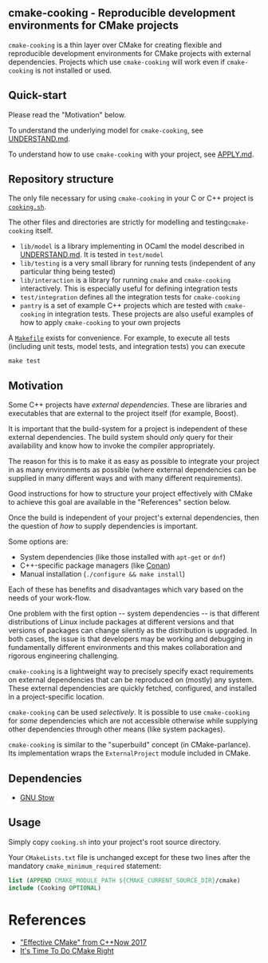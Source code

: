 cmake-cooking - Reproducible development environments for CMake projects
-----------------------------------------

`cmake-cooking` is a thin layer over CMake for creating flexible and reproducible development environments for CMake projects with external dependencies. Projects which use `cmake-cooking` will work even if `cmake-cooking` is not installed or used.

## Quick-start

Please read the "Motivation" below.

To understand the underlying model for `cmake-cooking`, see [UNDERSTAND.md](./UNDERSTAND.md).

To understand how to use `cmake-cooking` with your project, see [APPLY.md](./APPLY.md).

## Repository structure

The only file necessary for using `cmake-cooking` in your C or C++ project is [`cooking.sh`](./cooking.sh).

The other files and directories are strictly for modelling and testing`cmake-cooking` itself.

- `lib/model` is a library implementing in OCaml the model described in [UNDERSTAND.md](./UNDERSTAND.md). It is tested in `test/model`
- `lib/testing` is a very small library for running tests (independent of any particular thing being tested)
- `lib/interaction` is a library for running `cmake` and `cmake-cooking` interactively. This is especially useful for defining integration tests
- `test/integration` defines all the integration tests for `cmake-cooking`
- `pantry` is a set of example C++ projects which are tested with `cmake-cooking` in integration tests. These projects are also useful examples of how to apply `cmake-cooking` to your own projects

A [`Makefile`](./Makefile) exists for convenience. For example, to execute all tests (including unit tests, model tests, and integration tests) you can execute

    make test

## Motivation

Some C++ projects have *external dependencies*. These are libraries and executables that are external to the project itself (for example, Boost).

It is important that the build-system for a project is independent of these external dependencies. The build system should *only* query for their availability and know how to invoke the compiler appropriately.

The reason for this is to make it as easy as possible to integrate your project in as many environments as possible (where external dependencies can be supplied in many different ways and with many different requirements).

Good instructions for how to structure your project effectively with CMake to achieve this goal are available in the "References" section below.

Once the build is independent of your project's external dependencies, then the question of *how* to supply dependencies is important.

Some options are:

- System dependencies (like those installed with `apt-get` or `dnf`)
- C++-specific package managers (like [Conan](https://github.com/conan-io/conan))
- Manual installation (`./configure && make install`)

Each of these has benefits and disadvantages which vary based on the needs of your work-flow.

One problem with the first option -- system dependencies -- is that different distributions of Linux include packages at different versions and that versions of packages can change silently as the distribution is upgraded. In both cases, the issue is that developers may be working and debugging in fundamentally different environments and this makes collaboration and rigorous engineering challenging.

`cmake-cooking` is a lightweight way to precisely specify exact requirements on external dependencies that can be reproduced on (mostly) any system. These external dependencies are quickly fetched, configured, and installed in a project-specific location.

`cmake-cooking` can be used *selectively*. It is possible to use `cmake-cooking` for *some* dependencies which are not accessible otherwise while supplying other dependencies through other means (like system packages).

`cmake-cooking` is similar to the  "superbuild" concept (in CMake-parlance). Its implementation wraps the `ExternalProject` module included in CMake.

## Dependencies

- [GNU Stow](https://www.gnu.org/software/stow/)

## Usage

Simply copy `cooking.sh` into your project's root source directory.

Your `CMakeLists.txt` file is unchanged except for these two lines after the mandatory `cmake_minimum_required` statement:

```CMake
list (APPEND CMAKE_MODULE_PATH ${CMAKE_CURRENT_SOURCE_DIR}/cmake)
include (Cooking OPTIONAL)
```

# References

- ["Effective CMake" from C++Now 2017](https://www.youtube.com/watch?v=bsXLMQ6WgIk)
- [It's Time To Do CMake Right](https://pabloariasal.github.io/2018/02/19/its-time-to-do-cmake-right/)
